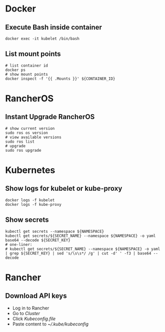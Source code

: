 # Docker
## Execute Bash inside container

	docker exec -it kubelet /bin/bash

## List mount points
  
	# list container id
	docker ps
	# show mount points
	docker inspect -f '{{ .Mounts }}' ${CONTAINER_ID}

# RancherOS
## Instant Upgrade RancherOS

	# show current version
	sudo ros os version
	# view available versions
	sudo ros list
	# upgrade
	sudo ros upgrade
  
# Kubernetes
## Show logs for kubelet or kube-proxy

	docker logs -f kubelet
	docker logs -f kube-proxy
## Show secrets

	kubectl get secrets --namespace ${NAMESPACE}
	kubectl get secrets/${SECRET_NAME} --namespace ${NAMESPACE} -o yaml
	base64 --decode ${SECRET_KEY}
	# one-liner:
	# kubectl get secrets/${SECRET_NAME} --namespace ${NAMESPACE} -o yaml | grep ${SECRET_KEY} | sed 's/\s\s*/ /g' | cut -d' ' -f3 | base64 --decode

# Rancher
## Download API keys
- Log in to Rancher
- Go to *Cluster*
- Click *Kubeconfig.file*
- Paste content to *~/.kube/kubeconfig*
